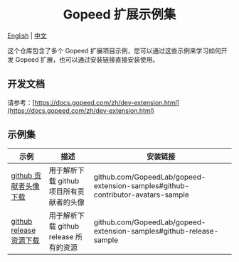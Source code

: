 <h1 align="center">
Gopeed 扩展示例集
</h1>

[English](/README.md) | [中文](/README_zh-CN.md)

这个仓库包含了多个 Gopeed 扩展项目示例，您可以通过这些示例来学习如何开发 Gopeed 扩展，也可以通过安装链接直接安装使用。

## 开发文档

请参考：[https://docs.gopeed.com/zh/dev-extension.html](https://docs.gopeed.com/zh/dev-extension.html)

## 示例集

| 示例                                                                        | 描述                                     | 安装链接                                                                        |
| --------------------------------------------------------------------------- | ---------------------------------------- | ------------------------------------------------------------------------------- |
| [github 贡献者头像下载](/github-contributor-avatars-sample/README_zh-CN.md) | 用于解析下载 github 项目所有贡献者的头像 | github.com/GopeedLab/gopeed-extension-samples#github-contributor-avatars-sample |
| [github release 资源下载](/github-release-sample/README_zh-CN.md)           | 用于解析下载 github release 所有的资源   | github.com/GopeedLab/gopeed-extension-samples#github-release-sample             |
